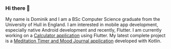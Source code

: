 ### Hi there 👋
My name is Dominik and I am a BSc Computer Science graduate from the University of Hull in England. I am interested in mobile app development, especially native Android development and recently, Flutter.
I am currently working on a [Calculator application](https://github.com/Domininiuk/calculator) using Flutter. My latest complete project is a [Meditation Timer and Mood Journal application](https://github.com/Domininiuk/Meditation_timer) developed with Kotlin.
<!--
**Domininiuk/Domininiuk** is a ✨ _special_ ✨ repository because its `README.md` (this file) appears on your GitHub profile.

Here are some ideas to get you started:

- 🔭 I’m currently working on ...
- 🌱 I’m currently learning ...
- 👯 I’m looking to collaborate on ...
- 🤔 I’m looking for help with ...
- 💬 Ask me about ...
- 📫 How to reach me: ...
- 😄 Pronouns: ...
- ⚡ Fun fact: ...
-->
